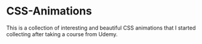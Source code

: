 # CSS-Animations
This is a collection of interesting and beautiful CSS animations that I started collecting after taking a course from Udemy.
